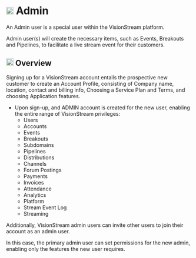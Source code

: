 # <img src="https://raw.githubusercontent.com/FortAwesome/Font-Awesome/6.x/svgs/solid/user-plus.svg" width="20" height="20"> Admin

An Admin user is a special user within the VisionStream platform.

Admin user(s) will create the necessary items, such as Events, Breakouts and Pipelines, to facilitate a live stream event for their customers.

## <img src="https://raw.githubusercontent.com/FortAwesome/Font-Awesome/6.x/svgs/solid/magnifying-glass-chart.svg" width="20" height="20">  Overview

Signing up for a VisionStream account entails the prospective new customer to create an Account Profile, consisting of Company name, location, contact and billing info, Choosing a Service Plan and Terms, and choosing Application features.

* Upon sign-up, and ADMIN account is created for the new user, enabling the entire range of VisionStream privileges:
  - Users
  - Accounts
  - Events
  - Breakouts
  - Subdomains
  - Pipelines
  - Distributions
  - Channels
  - Forum Postings
  - Payments
  - Invoices
  - Attendance
  - Analytics
  - Platform
  - Stream Event Log
  - Streaming

Additionally, VisionStream admin users can invite other users to join their account as an admin user.

In this case, the primary admin user can set permissions for the new admin, enabling only the features the new user requires.


